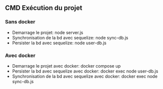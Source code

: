 ## CMD Exécution du projet

### Sans docker
- Demarrage le projet: node server.js
- Synchronisation de la bd avec sequelize: node sync-db.js
- Persister la bd avec sequelize: node user-db.js

### Avec docker
- Demarrage le projet avec docker: docker compose up
- Persister la bd avec sequelize avec docker: docker exec node user-db.js
- Synchronisation de la bd avec sequelize avec docker: docker exec node sync-db.js